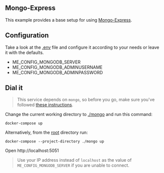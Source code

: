 ## Mongo-Express

This example provides a base setup for using [Mongo-Express](https://github.com/mongo-express/mongo-express).

## Configuration

Take a look at the [.env](.env) file and configure it according to your needs or leave it with the defaults.

- ME_CONFIG_MONGODB_SERVER
- ME_CONFIG_MONGODB_ADMINUSERNAME
- ME_CONFIG_MONGODB_ADMINPASSWORD

## Dial it

> This service depends on `mongo`, so before you go, make sure you've followed [these instructions](/../../tree/main/mongo).

Change the current working directory to [./mongo](.) and run this command:

```shell
docker-compose up
```

Alternatively, from the [root](/../../) directory run:

```shell
docker-compose --project-directory ./mongo up
```

Open http://localhost:5051

> Use your IP address instead of `localhost` as the value of `ME_CONFIG_MONGODB_SERVER` if you are unable to connect.
